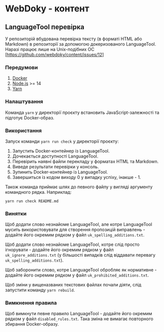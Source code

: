 # WebDoky - контент

## LanguageTool перевірка

У репозиторій вбудована перевірка тексту (в форматі HTML або Markdown) в репозиторії за допомогою докеризованого LanguageTool. Наразі працює лише на Unix-подібних ОС [https://github.com/webdoky/content/issues/12]

### Передумови
1. [Docker](https://www.docker.com/)
2. [Node.js](https://nodejs.org/uk/) >= 14
3. [Yarn](https://yarnpkg.com/)

### Налаштування
Команда `yarn` у директорії проєкту встановить JavaScript-залежності та підготує Docker-образ.

### Використання
Запуск команди `yarn run check` у директорії проєкту:
1. Запустить Docker-контейнер із LanguageTool.
2. Дочекається доступності LanguageTool.
3. Перевірить наявні файли перекладу у форматах HTML та Markdown.
4. Виведе результати перевірки у консоль.
5. Зупинить Docker-контейнер із LanguageTool.
6. Завершиться із кодом виходу 0 у випадку успіху, інакше - 1.

Також команда приймає шлях до певного файлу у вигляді аргументу командного рядка. Наприклад:
```
yarn run check README.md
```

### Винятки
Щоб додати слово незнайоме LanguageTool, але котре LanguageTool мусить використовувати для створення пропозицій виправлень - додайте його окремим рядком у файл `uk_spelling_additions.txt`.

Щоб додати слово незнайоме LanguageTool, котре слід просто ігнорувати - додайте його окремим рядком у файл `uk_ignore_additions.txt` (у більшості випадків слід віддавати перевагу `uk_spelling_additions.txt`).

Щоб заборонити слово, котре LanguageTool обробляє як нормативне - додайте його окремим рядком у файл `uk_prohibited_additions.txt`.

Щоб зміни у вищеназваних текстових файлах почали діяти, слід запустити команду `yarn rebuild`.

### Вимкнення правила
Щоб вимкнути певне правило LanguageTool - додайте його окремим рядком у файл `disabled_rules.txt`. Така зміна не вимагає повторного збирання Docker-образу.

